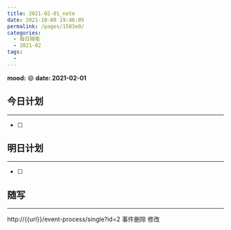 ```yaml
---
title: 2021-02-01_note
date: 2021-10-08 19:46:05
permalink: /pages/1583e0/
categories:
  - 每日随笔
  - 2021-02
tags:
  - 
---
```

**mood:** :smile:  																		**date: 2021-02-01**  
## 今日计划  
------
- [ ]  
## 明日计划  
------
- [ ]  
## 随写 
------

http://{{url}}/event-process/single?id=2  事件删除 修改